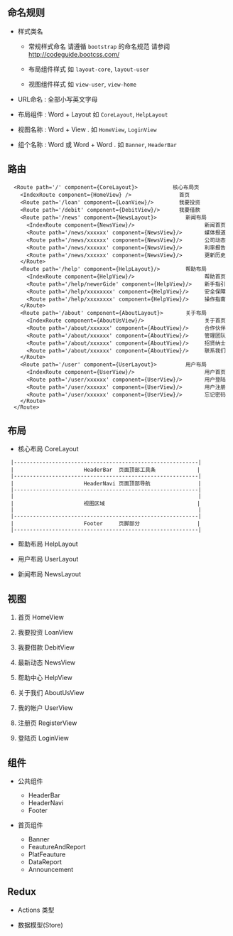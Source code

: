 命名规则
-------

- 样式类名

  - 常规样式命名  请遵循 `bootstrap` 的命名规范 请参阅 http://codeguide.bootcss.com/

  - 布局组件样式  如 `layout-core`, `layout-user`

  - 视图组件样式  如 `view-user`, `view-home`

- URL命名 : 全部小写英文字母

- 布局组件 : Word + Layout  如 `CoreLayout`, `HelpLayout`

- 视图名称 : Word + View .  如 `HomeView`, `LoginView`

- 组个名称 : Word 或 Word + Word .  如 `Banner`, `HeaderBar`


路由
---

```
  <Route path='/' component={CoreLayout}>           核心布局页
    <IndexRoute component={HomeView} />               首页
    <Route path='/loan' component={LoanView}/>        我要投资
    <Route path='/debit' component={DebitView}/>      我要借款
    <Route path='/news' component={NewsLayout}>         新闻布局
      <IndexRoute component={NewsView}/>                      新闻首页
      <Route path='/news/xxxxxx' component={NewsView}/>       媒体报道
      <Route path='/news/xxxxxx' component={NewsView}/>       公司动态
      <Route path='/news/xxxxxx' component={NewsView}/>       利率报告
      <Route path='/news/xxxxxx' component={NewsView}/>       更新历史
    </Route>
    <Route path='/help' component={HelpLayout}/>        帮助布局
      <IndexRoute component={HelpView}/>                      帮助首页
      <Route path='/help/newerGide' component={HelpView}/>    新手指引
      <Route path='/help/xxxxxxxx' component={HelpView}/>     安全保障
      <Route path='/help/xxxxxxxx' component={HelpView}/>     操作指南
    </Route>
    <Route path='/about' component={AboutLayout}>       关于布局
      <IndexRoute component={AboutUsView}/>                   关于首页
      <Route path='/about/xxxxxx' component={AboutView}/>     合作伙伴
      <Route path='/about/xxxxxx' component={AboutView}/>     管理团队
      <Route path='/about/xxxxxx' component={AboutView}/>     招贤纳士
      <Route path='/about/xxxxxx' component={AboutView}/>     联系我们
    </Route>
    <Route path='/user' component={UserLayout}>         用户布局
      <IndexRoute component={UserView}/>                      用户首页
      <Route path='/user/xxxxxx' component={UserView}/>       用户登陆
      <Route path='/user/xxxxxx' component={UserView}/>       用户注册
      <Route path='/user/xxxxxx' component={UserView}/>       忘记密码
    </Route>
  </Route>
```



布局
---

- 核心布局 CoreLayout

```
 |----------------------------------------------------------|
 |                      HeaderBar  页面顶部工具条             |
 |----------------------------------------------------------|
 |                      HeaderNavi 页面顶部导航               |
 |----------------------------------------------------------|
 |                                                          |
 |                      视图区域                             |
 |                                                          |
 |----------------------------------------------------------|
 |                      Footer     页脚部分                  |
 |----------------------------------------------------------|
```

- 帮助布局 HelpLayout


- 用户布局 UserLayout


- 新闻布局 NewsLayout



视图
---

1. 首页 HomeView

1. 我要投资 LoanView

1. 我要借款 DebitView

1. 最新动态 NewsView

1. 帮助中心 HelpView

1. 关于我们 AboutUsView

1. 我的帐户 UserView

1. 注册页 RegisterView

1. 登陆页 LoginView


组件
---

- 公共组件
  - HeaderBar
  - HeaderNavi
  - Footer

- 首页组件
  - Banner
  - FeautureAndReport
  - PlatFeauture
  - DataReport
  - Announcement

Redux
----

- Actions 类型


- 数据模型(Store)



